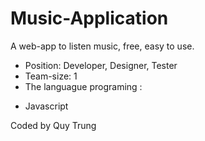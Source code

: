 # Music-Application
A web-app to listen music, free, easy to use. 

- Position: Developer, Designer, Tester
- Team-size: 1
- The languague programing : 
+ Javascript

Coded by Quy Trung
